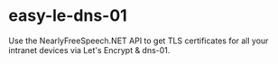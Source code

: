 # easy-le-dns-01
Use the NearlyFreeSpeech.NET API to get TLS certificates for all your intranet devices via Let's Encrypt &amp; dns-01.
